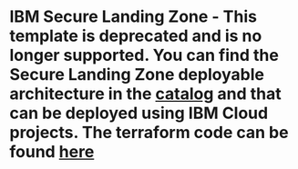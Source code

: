 # IBM Secure Landing Zone - This template is deprecated and is no longer supported. You can find the Secure Landing Zone deployable architecture in the [catalog](https://cloud.ibm.com/catalog/architecture/deploy-arch-ibm-slz-vpc-9fc0fa64-27af-4fed-9dce-47b3640ba739-global) and that can be deployed using IBM Cloud projects. The terraform code can be found [here](https://github.com/terraform-ibm-modules/terraform-ibm-landing-zone)

